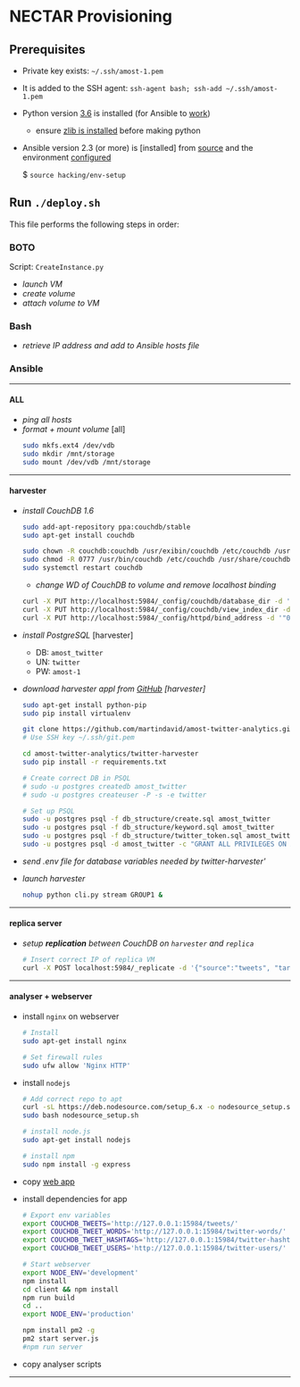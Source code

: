 # NECTAR Provisioning

Prerequisites
-------------
- Private key exists: ```~/.ssh/amost-1.pem```
- It is added to the SSH agent: ```ssh-agent bash; ssh-add ~/.ssh/amost-1.pem```
- Python version [3.6](https://www.python.org/downloads/release/python-361/) is installed (for Ansible to [work](https://github.com/ansible/ansible/issues/23680))
    - ensure [zlib is installed](https://stackoverflow.com/questions/12344970/building-python-from-source-with-zlib-support) before making python
- Ansible version 2.3 (or more) is [installed] from [source](https://github.com/ansible/ansible) and the environment [configured](https://github.com/ahes/ansible-filter-plugins/issues/2)
    
    $ ```source hacking/env-setup```

Run ```./deploy.sh```
---------------------

This file performs the following steps in order:

### **BOTO**
Script: ```CreateInstance.py```
- _launch VM_
- _create volume_
- _attach volume to VM_

### **Bash**
 - _retrieve IP address and add to Ansible hosts file_
    
### **Ansible**
---
#### ALL
- _ping all hosts_
- _format + mount volume_ [all]
    ```bash
    sudo mkfs.ext4 /dev/vdb
    sudo mkdir /mnt/storage
    sudo mount /dev/vdb /mnt/storage
    ```
---
#### harvester
- _install CouchDB 1.6_
    ```bash
    sudo add-apt-repository ppa:couchdb/stable
    sudo apt-get install couchdb

    sudo chown -R couchdb:couchdb /usr/exibin/couchdb /etc/couchdb /usr/share/couchdb
    sudo chmod -R 0777 /usr/bin/couchdb /etc/couchdb /usr/share/couchdb
    sudo systemctl restart couchdb
    ```
    - _change WD of CouchDB to volume and remove localhost binding_
    ```bash
    curl -X PUT http://localhost:5984/_config/couchdb/database_dir -d '"/mnt/storage/couchdb"'
    curl -X PUT http://localhost:5984/_config/couchdb/view_index_dir -d '"/mnt/storage/couchdb"'
    curl -X PUT http://localhost:5984/_config/httpd/bind_address -d '"0.0.0.0"'
    ```
- _install PostgreSQL_  [harvester]
    - DB: ```amost_twitter```
    - UN: ```twitter```
    - PW: ```amost-1```

- _download harvester appl from [GitHub](https://github.com/martindavid/amost-twitter-analytics)   [harvester]_
    ```bash
    sudo apt-get install python-pip
    sudo pip install virtualenv
    
    git clone https://github.com/martindavid/amost-twitter-analytics.git
    # Use SSH key ~/.ssh/git.pem

    cd amost-twitter-analytics/twitter-harvester
    sudo pip install -r requirements.txt
    
    # Create correct DB in PSQL
    # sudo -u postgres createdb amost_twitter
    # sudo -u postgres createuser -P -s -e twitter
    
    # Set up PSQL
    sudo -u postgres psql -f db_structure/create.sql amost_twitter
    sudo -u postgres psql -f db_structure/keyword.sql amost_twitter
    sudo -u postgres psql -f db_structure/twitter_token.sql amost_twitter
    sudo -u postgres psql -d amost_twitter -c "GRANT ALL PRIVILEGES ON ALL TABLES IN SCHEMA public TO twitter;"
- _send .env file for database variables needed by twitter-harvester'_

- _launch harvester_
    ```bash
    nohup python cli.py stream GROUP1 &
    ```
---
#### replica server
- _setup **replication** between CouchDB on ```harvester``` and ```replica```_
    ```bash
    # Insert correct IP of replica VM
    curl -X POST localhost:5984/_replicate -d '{"source":"tweets", "target":"http://<replica_server>:5984/tweets", "continuous":true}' -H "Content-Type:application/json"
    ```
---

#### analyser + webserver

- install ```nginx``` on webserver
    ```bash
    # Install
    sudo apt-get install nginx

    # Set firewall rules
    sudo ufw allow 'Nginx HTTP'
    ```
- install ```nodejs```
    
    ```bash
    # Add correct repo to apt
    curl -sL https://deb.nodesource.com/setup_6.x -o nodesource_setup.sh
    sudo bash nodesource_setup.sh
    
    # install node.js
    sudo apt-get install nodejs

    # install npm
    sudo npm install -g express
    ```

- copy [web app](https://github.com/martindavid/amost-twitter-web)

- install dependencies for app
    ```bash
    # Export env variables
    export COUCHDB_TWEETS='http://127.0.0.1:15984/tweets/'
    export COUCHDB_TWEET_WORDS='http://127.0.0.1:15984/twitter-words/'
    export COUCHDB_TWEET_HASHTAGS='http://127.0.0.1:15984/twitter-hashtags/'
    export COUCHDB_TWEET_USERS='http://127.0.0.1:15984/twitter-users/'

    # Start webserver
    export NODE_ENV='development'
    npm install
    cd client && npm install
    npm run build
    cd ..
    export NODE_ENV='production'
    
    npm install pm2 -g
    pm2 start server.js
    #npm run server
    ```
- copy analyser scripts
---
